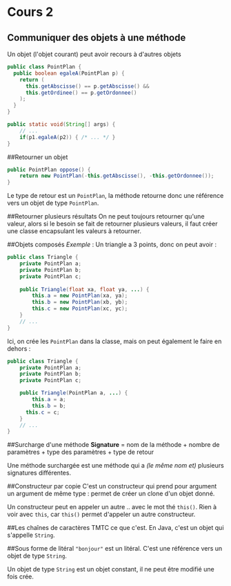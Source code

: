 # Cours 2

## Communiquer des objets à une méthode

Un objet (l'objet courant) peut avoir recours à d'autres objets

```java
public class PointPlan {
  public boolean egaleA(PointPlan p) {
    return (
      this.getAbscisse() == p.getAbscisse() && 
      this.getOrdinee() == p.getOrdonnee()
    );
  }
}
```
```java
public static void(String[] args) { 
	// ...
	if(p1.egaleA(p2)) { /* ... */ } 
}
```

##Retourner un objet

```java
public PointPlan oppose() { 
	return new PointPlan(-this.getAbscisse(), -this.getOrdonnee()); 
}
```
Le type de retour est un `PointPlan`, la méthode retourne donc une référence vers un objet de type `PointPlan`.

##Retourner plusieurs résultats
On ne peut toujours retourner qu'une valeur, alors si le besoin se fait de retourner plusieurs valeurs, il faut créer une classe encapsulant les valeurs à retourner.

##Objets composés
*Exemple* : Un triangle a 3 points, donc on peut avoir :
```java
public class Triangle {     
	private PointPlan a;     
	private PointPlan b;     
	private PointPlan c; 
	
    public Triangle(float xa, float ya, ...) {         
	    this.a = new PointPlan(xa, ya);
	    this.b = new PointPlan(xb, yb);
        this.c = new PointPlan(xc, yc);
    }
    // ...
}
```
Ici, on crée les `PointPlan` dans la classe, mais on peut également le faire en dehors :
```java
public class Triangle {
	private PointPlan a;
	private PointPlan b;
	private PointPlan c;

    public Triangle(PointPlan a, ...) {
	    this.a = a;
	    this.b = b;
      this.c = c;
    }
    // ...
}
```

##Surcharge d'une méthode
**Signature** = nom de la méthode + nombre de paramètres + type des paramètres + type de retour

Une méthode surchargée est une méthode qui a *(le même nom et)* plusieurs signatures différentes.

##Constructeur par copie
C'est un constructeur qui prend pour argument un argument de même type : permet de créer un clone d'un objet donné.

Un constructeur peut en appeler un autre
.. avec le mot thé `this()`. Rien à voir avec `this`, car `this()` permet d'appeler un autre constructeur.

##Les chaînes de caractères
TMTC ce que c'est. En Java, c'est un objet qui s'appelle `String`.

##Sous forme de litéral
`"bonjour"` est un litéral.
C'est une référence vers un objet de type `String`.

Un objet de type `String` est un objet constant, il ne peut être modifié une fois crée.

